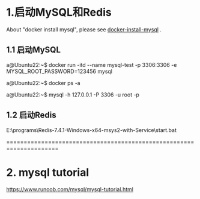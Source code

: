 # 1.启动MySQL和Redis 

About "docker install mysql", please see [docker-install-mysql](https://www.runoob.com/docker/docker-install-mysql.html) .

 
## 1.1 启动MySQL

a@Ubuntu22:~$ docker run -itd --name mysql-test -p 3306:3306 -e MYSQL_ROOT_PASSWORD=123456 mysql

a@Ubuntu22:~$ docker ps -a

a@Ubuntu22:~$ mysql -h 127.0.0.1 -P 3306 -u root -p

## 1.2 启动Redis

E:\programs\Redis-7.4.1-Windows-x64-msys2-with-Service\start.bat

=====================================================================
# 2. mysql tutorial
https://www.runoob.com/mysql/mysql-tutorial.html
